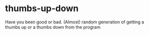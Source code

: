 # thumbs-up-down
Have you been good or bad. (Almost) random generation of getting a thumbs up or a thumbs down from the program
